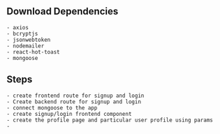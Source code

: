 ## Download Dependencies
    - axios
    - bcryptjs
    - jsonwebtoken
    - nodemailer
    - react-hot-toast
    - mongoose




## Steps
    - create frontend route for signup and login
    - Create backend route for signup and login
    - connect mongoose to the app
    - create signup/login frontend component
    - create the profile page and particular user profile using params
    - 